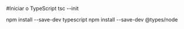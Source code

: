 

#Iniciar o TypeScript
tsc --init

npm install --save-dev typescript
npm install --save-dev @types/node 